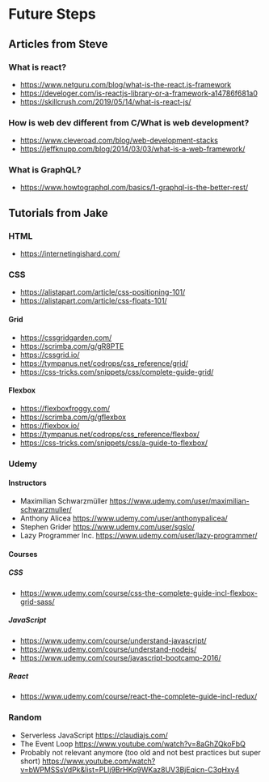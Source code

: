 # Future Steps

## Articles from Steve

### What is react?

- https://www.netguru.com/blog/what-is-the-react.js-framework
- https://develoger.com/is-reactjs-library-or-a-framework-a14786f681a0
- https://skillcrush.com/2019/05/14/what-is-react-js/

### How is web dev different from C/What is web development?

- https://www.cleveroad.com/blog/web-development-stacks
- https://jeffknupp.com/blog/2014/03/03/what-is-a-web-framework/

### What is GraphQL?

- https://www.howtographql.com/basics/1-graphql-is-the-better-rest/

## Tutorials from Jake

### HTML

- https://internetingishard.com/

### CSS

- https://alistapart.com/article/css-positioning-101/
- https://alistapart.com/article/css-floats-101/

#### Grid

- https://cssgridgarden.com/
- https://scrimba.com/g/gR8PTE
- https://cssgrid.io/
- https://tympanus.net/codrops/css_reference/grid/
- https://css-tricks.com/snippets/css/complete-guide-grid/

#### Flexbox

- https://flexboxfroggy.com/
- https://scrimba.com/g/gflexbox
- https://flexbox.io/
- https://tympanus.net/codrops/css_reference/flexbox/
- https://css-tricks.com/snippets/css/a-guide-to-flexbox/

### Udemy

#### Instructors

- Maximilian Schwarzmüller https://www.udemy.com/user/maximilian-schwarzmuller/
- Anthony Alicea https://www.udemy.com/user/anthonypalicea/
- Stephen Grider https://www.udemy.com/user/sgslo/
- Lazy Programmer Inc. https://www.udemy.com/user/lazy-programmer/

#### Courses

##### CSS

- https://www.udemy.com/course/css-the-complete-guide-incl-flexbox-grid-sass/

##### JavaScript

- https://www.udemy.com/course/understand-javascript/
- https://www.udemy.com/course/understand-nodejs/
- https://www.udemy.com/course/javascript-bootcamp-2016/

##### React

- https://www.udemy.com/course/react-the-complete-guide-incl-redux/

### Random

- Serverless JavaScript https://claudiajs.com/
- The Event Loop https://www.youtube.com/watch?v=8aGhZQkoFbQ
- Probably not relevant anymore (too old and not best practices but super short) https://www.youtube.com/watch?v=bWPMSSsVdPk&list=PLlj9BrHKq9WKaz8UV3BjEqicn-C3qHxy4
